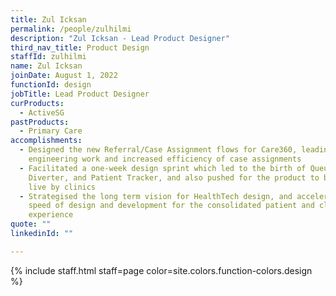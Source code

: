 ```yaml
---
title: Zul Icksan
permalink: /people/zulhilmi
description: "Zul Icksan - Lead Product Designer"
third_nav_title: Product Design
staffId: zulhilmi
name: Zul Icksan
joinDate: August 1, 2022
functionId: design
jobTitle: Lead Product Designer
curProducts:
  - ActiveSG
pastProducts:
  - Primary Care
accomplishments:
  - Designed the new Referral/Case Assignment flows for Care360, leading to less
    engineering work and increased efficiency of case assignments
  - Facilitated a one-week design sprint which led to the birth of Queue,
    Diverter, and Patient Tracker, and also pushed for the product to be used
    live by clinics
  - Strategised the long term vision for HealthTech design, and accelerated the
    speed of design and development for the consolidated patient and clinic
    experience
quote: ""
linkedinId: ""

---
```


{% include staff.html staff=page color=site.colors.function-colors.design %}
